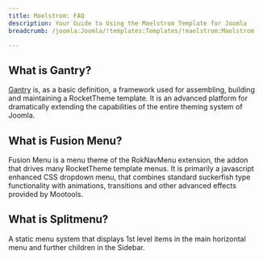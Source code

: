 ```yaml
---
title: Maelstrom: FAQ
description: Your Guide to Using the Maelstrom Template for Joomla
breadcrumb: /joomla:Joomla/!templates:Templates/!maelstrom:Maelstrom

---
```


What is Gantry?
-----
[Gantry][gantry] is, as a basic definition, a framework used for assembling, building and maintaining a RocketTheme template. It is an advanced platform for dramatically extending the capabilities of the entire theming system of Joomla.

What is Fusion Menu?
-----
Fusion Menu is a menu theme of the RokNavMenu extension, the addon that drives many RocketTheme template menus. It is primarily a javascript enhanced CSS dropdown menu, that combines standard suckerfish type functionality with animations, transitions and other advanced effects provided by Mootools.

What is Splitmenu?
-----
A static menu system that displays 1st level items in the main horizontal menu and further children in the Sidebar.

[gantry]: http://gantry-framework.org/
[features]: http://demo.rockettheme.com/joomla-Templates/maelstrom/features
[font]: http://www.fontsquirrel.com/fonts/ubuntu
[forum]: http://www.rockettheme.com/forum/joomla-template-maelstrom/
[dropdown]: http://demo.rockettheme.com/joomla-Templates/maelstrom/features/menu-options
[splitmenu]: http://demo.rockettheme.com/joomla-Templates/maelstrom/features/menu-options
[extensions]: http://demo.rockettheme.com/joomla-Templates/maelstrom/features/extensions
